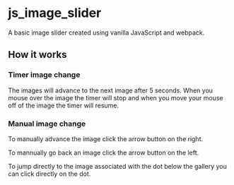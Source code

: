 # js_image_slider

A basic image slider created using vanilla JavaScript and webpack.

## How it works

### Timer image change

The images will advance to the next image after 5 seconds. When you mouse over the image the timer will stop and when you move your mouse off of the image the timer will resume.

### Manual image change

To manually advance the image click the arrow button on the right.

To mannually go back an image click the arrow button on the left.

To jump directly to the image associated with the dot below the gallery you can click directly on the dot.
